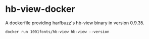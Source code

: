 hb-view-docker
==============

A dockerfile providing harfbuzz's hb-view binary in version 0.9.35.

```
docker run 1001fonts/hb-view hb-view --version
```
